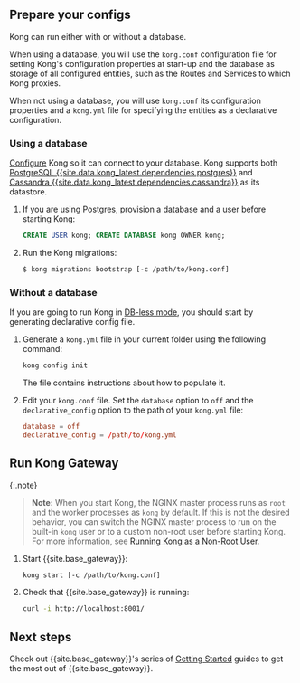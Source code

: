 <!-- Shared between all Community Linux installation topics: Amazon Linux,
 CentOS, Debian, RedHat, and Ubuntu -->
## Prepare your configs

Kong can run either with or without a database.

When using a database, you will use the `kong.conf` configuration file for setting Kong's
configuration properties at start-up and the database as storage of all configured entities,
such as the Routes and Services to which Kong proxies.

When not using a database, you will use `kong.conf` its configuration properties and a `kong.yml`
file for specifying the entities as a declarative configuration.

### Using a database

[Configure][configuration] Kong so it can connect to your database. Kong supports both [PostgreSQL {{site.data.kong_latest.dependencies.postgres}}](http://www.postgresql.org/) and [Cassandra {{site.data.kong_latest.dependencies.cassandra}}](http://cassandra.apache.org/) as its datastore.

1. If you are using Postgres, provision a database and a user before starting Kong:

    ```sql
    CREATE USER kong; CREATE DATABASE kong OWNER kong;
    ```

2. Run the Kong migrations:

    ```bash
    $ kong migrations bootstrap [-c /path/to/kong.conf]
    ```

### Without a database

If you are going to run Kong in [DB-less mode](/gateway-oss/{{site.data.kong_latest.release}}/db-less-and-declarative-config/),
you should start by generating declarative config file.

1. Generate a `kong.yml` file in your current folder using the following command:

    ``` bash
    kong config init
    ```

    The file contains instructions about how to populate it.

2. Edit your `kong.conf` file. Set the `database` option
to `off` and the `declarative_config` option to the path of your `kong.yml` file:

    ```conf
    database = off
    declarative_config = /path/to/kong.yml
    ```

## Run Kong Gateway

{:.note}
> **Note:** When you start Kong, the NGINX master process runs
as `root` and the worker processes as `kong` by default.
If this is not the desired behavior, you can switch the NGINX master process to run on the built-in
`kong` user or to a custom non-root user before starting Kong. For more
information, see [Running Kong as a Non-Root User](/gateway/{{page.kong_version}}/plan-and-deploy/kong-user).

1. Start {{site.base_gateway}}:
    ```bash
    kong start [-c /path/to/kong.conf]
    ```

2. Check that {{site.base_gateway}} is running:

    ```bash
    curl -i http://localhost:8001/
    ```

## Next steps

Check out {{site.base_gateway}}'s series of
[Getting Started](/gateway/{{include.kong_version}}/get-started/comprehensive) guides to get the most
out of {{site.base_gateway}}.

[configuration]: /gateway-oss/{{site.data.kong_latest.release}}/configuration/#database
